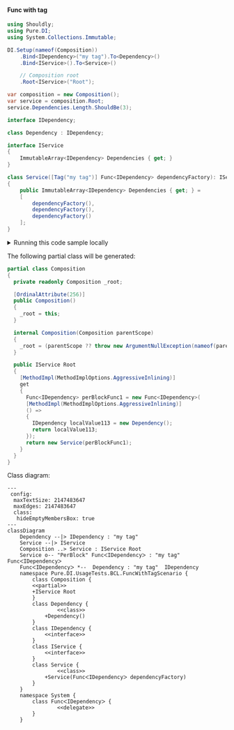 #### Func with tag


```c#
using Shouldly;
using Pure.DI;
using System.Collections.Immutable;

DI.Setup(nameof(Composition))
    .Bind<IDependency>("my tag").To<Dependency>()
    .Bind<IService>().To<Service>()

    // Composition root
    .Root<IService>("Root");

var composition = new Composition();
var service = composition.Root;
service.Dependencies.Length.ShouldBe(3);

interface IDependency;

class Dependency : IDependency;

interface IService
{
    ImmutableArray<IDependency> Dependencies { get; }
}

class Service([Tag("my tag")] Func<IDependency> dependencyFactory): IService
{
    public ImmutableArray<IDependency> Dependencies { get; } =
    [
        dependencyFactory(),
        dependencyFactory(),
        dependencyFactory()
    ];
}
```

<details>
<summary>Running this code sample locally</summary>

- Make sure you have the [.NET SDK 9.0](https://dotnet.microsoft.com/en-us/download/dotnet/9.0) or later is installed
```bash
dotnet --list-sdk
```
- Create a net9.0 (or later) console application
```bash
dotnet new console -n Sample
```
- Add references to NuGet packages
  - [Pure.DI](https://www.nuget.org/packages/Pure.DI)
  - [Shouldly](https://www.nuget.org/packages/Shouldly)
```bash
dotnet add package Pure.DI
dotnet add package Shouldly
```
- Copy the example code into the _Program.cs_ file

You are ready to run the example 🚀
```bash
dotnet run
```

</details>

The following partial class will be generated:

```c#
partial class Composition
{
  private readonly Composition _root;

  [OrdinalAttribute(256)]
  public Composition()
  {
    _root = this;
  }

  internal Composition(Composition parentScope)
  {
    _root = (parentScope ?? throw new ArgumentNullException(nameof(parentScope)))._root;
  }

  public IService Root
  {
    [MethodImpl(MethodImplOptions.AggressiveInlining)]
    get
    {
      Func<IDependency> perBlockFunc1 = new Func<IDependency>(
      [MethodImpl(MethodImplOptions.AggressiveInlining)]
      () =>
      {
        IDependency localValue113 = new Dependency();
        return localValue113;
      });
      return new Service(perBlockFunc1);
    }
  }
}
```

Class diagram:

```mermaid
---
 config:
  maxTextSize: 2147483647
  maxEdges: 2147483647
  class:
   hideEmptyMembersBox: true
---
classDiagram
	Dependency --|> IDependency : "my tag" 
	Service --|> IService
	Composition ..> Service : IService Root
	Service o-- "PerBlock" FuncᐸIDependencyᐳ : "my tag"  FuncᐸIDependencyᐳ
	FuncᐸIDependencyᐳ *--  Dependency : "my tag"  IDependency
	namespace Pure.DI.UsageTests.BCL.FuncWithTagScenario {
		class Composition {
		<<partial>>
		+IService Root
		}
		class Dependency {
				<<class>>
			+Dependency()
		}
		class IDependency {
			<<interface>>
		}
		class IService {
			<<interface>>
		}
		class Service {
				<<class>>
			+Service(FuncᐸIDependencyᐳ dependencyFactory)
		}
	}
	namespace System {
		class FuncᐸIDependencyᐳ {
				<<delegate>>
		}
	}
```

